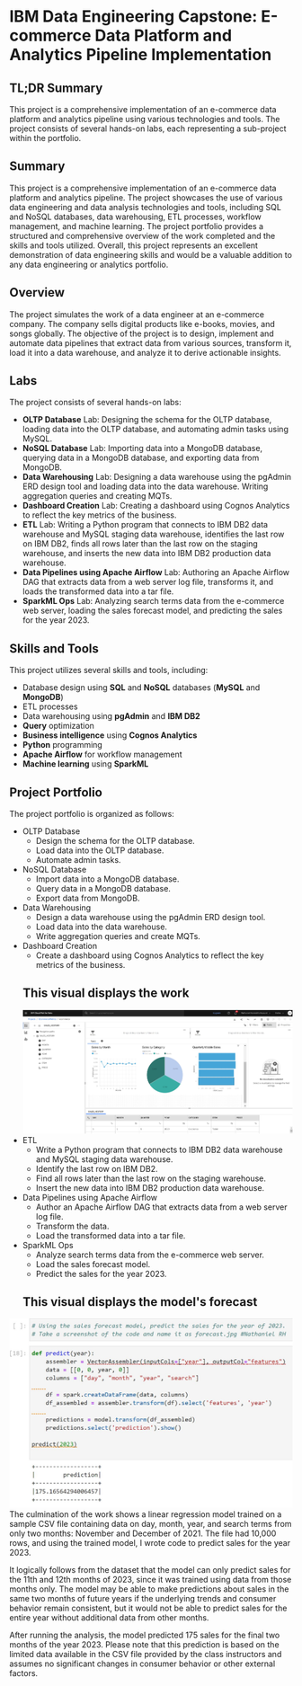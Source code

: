 # IBM Data Engineering Capstone: E-commerce Data Platform and Analytics Pipeline Implementation

## TL;DR Summary

This project is a comprehensive implementation of an e-commerce data platform and analytics pipeline using various technologies and tools. The project consists of several hands-on labs, each representing a sub-project within the portfolio. 

## Summary

This project is a comprehensive implementation of an e-commerce data platform and analytics pipeline. The project showcases the use of various data engineering and data analysis technologies and tools, including SQL and NoSQL databases, data warehousing, ETL processes, workflow management, and machine learning. The project portfolio provides a structured and comprehensive overview of the work completed and the skills and tools utilized. Overall, this project represents an excellent demonstration of data engineering skills and would be a valuable addition to any data engineering or analytics portfolio.

## Overview

The project simulates the work of a data engineer at an e-commerce company. The company sells digital products like e-books, movies, and songs globally. The objective of the project is to design, implement and automate data pipelines that extract data from various sources, transform it, load it into a data warehouse, and analyze it to derive actionable insights.

## Labs

The project consists of several hands-on labs:

- **OLTP Database** Lab: Designing the schema for the OLTP database, loading data into the OLTP database, and automating admin tasks using MySQL.
- **NoSQL Database** Lab: Importing data into a MongoDB database, querying data in a MongoDB database, and exporting data from MongoDB.
- **Data Warehousing** Lab: Designing a data warehouse using the pgAdmin ERD design tool and loading data into the data warehouse. Writing aggregation queries and creating MQTs.
- **Dashboard Creation** Lab: Creating a dashboard using Cognos Analytics to reflect the key metrics of the business.
- **ETL** Lab: Writing a Python program that connects to IBM DB2 data warehouse and MySQL staging data warehouse, identifies the last row on IBM DB2, finds all rows later than the last row on the staging warehouse, and inserts the new data into IBM DB2 production data warehouse.
- **Data Pipelines using Apache Airflow** Lab: Authoring an Apache Airflow DAG that extracts data from a web server log file, transforms it, and loads the transformed data into a tar file.
- **SparkML Ops** Lab: Analyzing search terms data from the e-commerce web server, loading the sales forecast model, and predicting the sales for the year 2023.

## Skills and Tools

This project utilizes several skills and tools, including:

- Database design using **SQL** and **NoSQL** databases (**MySQL** and **MongoDB**)
- ETL processes
- Data warehousing using **pgAdmin** and **IBM DB2**
- **Query** optimization
- **Business intelligence** using **Cognos Analytics**
- **Python** programming
- **Apache Airflow** for workflow management
- **Machine learning** using **SparkML**

## Project Portfolio

The project portfolio is organized as follows:

- OLTP Database
  - Design the schema for the OLTP database.
  - Load data into the OLTP database.
  - Automate admin tasks.
- NoSQL Database
  - Import data into a MongoDB database.
  - Query data in a MongoDB database.
  - Export data from MongoDB.
- Data Warehousing
  - Design a data warehouse using the pgAdmin ERD design tool.
  - Load data into the data warehouse.
  - Write aggregation queries and create MQTs.
- Dashboard Creation
  - Create a dashboard using Cognos Analytics to reflect the key metrics of the business.
  ## This visual displays the work
  ![Dashboard Screenshot](dashboard.JPG "Dashboard Screenshot")
- ETL
  - Write a Python program that connects to IBM DB2 data warehouse and MySQL staging data warehouse.
  - Identify the last row on IBM DB2.
  - Find all rows later than the last row on the staging warehouse.
  - Insert the new data into IBM DB2 production data warehouse.
- Data Pipelines using Apache Airflow
  - Author an Apache Airflow DAG that extracts data from a web server log file.
  - Transform the data.
  - Load the transformed data into a tar file.
- SparkML Ops
  - Analyze search terms data from the e-commerce web server.
  - Load the sales forecast model.
  - Predict the sales for the year 2023.
  ## This visual displays the model's forecast
![Forecast Screenshot](forecast.JPG "Forecast Screenshot")
The culmination of the work shows a linear regression model trained on a sample CSV file containing data on day, month, year, and search terms from only two months: November and December of 2021. The file had 10,000 rows, and using the trained model, I wrote code to predict sales for the year 2023.

It logically follows from the dataset that the model can only predict sales for the 11th and 12th months of 2023, since it was trained using data from those months only. The model may be able to make predictions about sales in the same two months of future years if the underlying trends and consumer behavior remain consistent, but it would not be able to predict sales for the entire year without additional data from other months.

After running the analysis, the model predicted 175 sales for the final two months of the year 2023. Please note that this prediction is based on the limited data available in the CSV file provided by the class instructors and assumes no significant changes in consumer behavior or other external factors.
